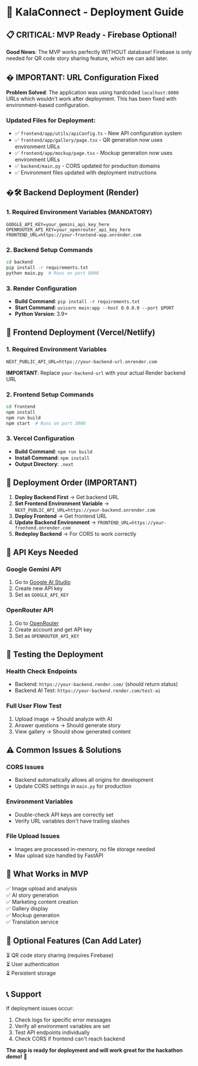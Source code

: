 # 🚀 KalaConnect - Deployment Guide

## 📋 CRITICAL: MVP Ready - Firebase Optional!

**Good News**: The MVP works perfectly WITHOUT database! Firebase is only needed for QR code story sharing feature, which we can add later.

## � IMPORTANT: URL Configuration Fixed

**Problem Solved**: The application was using hardcoded `localhost:8000` URLs which wouldn't work after deployment. This has been fixed with environment-based configuration.

### Updated Files for Deployment:
- ✅ `frontend/app/utils/apiConfig.ts` - New API configuration system
- ✅ `frontend/app/gallery/page.tsx` - QR generation now uses environment URLs
- ✅ `frontend/app/mockup/page.tsx` - Mockup generation now uses environment URLs  
- ✅ `backend/main.py` - CORS updated for production domains
- ✅ Environment files updated with deployment instructions

## �🛠 Backend Deployment (Render)

### 1. Required Environment Variables (MANDATORY)
```
GOOGLE_API_KEY=your_gemini_api_key_here
OPENROUTER_API_KEY=your_openrouter_api_key_here
FRONTEND_URL=https://your-frontend-app.onrender.com
```

### 2. Backend Setup Commands
```bash
cd backend
pip install -r requirements.txt
python main.py  # Runs on port 8000
```

### 3. Render Configuration
- **Build Command**: `pip install -r requirements.txt`
- **Start Command**: `uvicorn main:app --host 0.0.0.0 --port $PORT`
- **Python Version**: 3.9+

## 🎨 Frontend Deployment (Vercel/Netlify)

### 1. Required Environment Variables
```
NEXT_PUBLIC_API_URL=https://your-backend-url.onrender.com
```

**IMPORTANT**: Replace `your-backend-url` with your actual Render backend URL

### 2. Frontend Setup Commands
```bash
cd frontend
npm install
npm run build
npm start  # Runs on port 3000
```

### 3. Vercel Configuration
- **Build Command**: `npm run build`
- **Install Command**: `npm install`
- **Output Directory**: `.next`

## 🔄 Deployment Order (IMPORTANT)

1. **Deploy Backend First** → Get backend URL
2. **Set Frontend Environment Variable** → `NEXT_PUBLIC_API_URL=https://your-backend.onrender.com`
3. **Deploy Frontend** → Get frontend URL  
4. **Update Backend Environment** → `FRONTEND_URL=https://your-frontend.onrender.com`
5. **Redeploy Backend** → For CORS to work correctly

## 🔧 API Keys Needed

### Google Gemini API
1. Go to [Google AI Studio](https://aistudio.google.com/)
2. Create new API key
3. Set as `GOOGLE_API_KEY`

### OpenRouter API
1. Go to [OpenRouter](https://openrouter.ai/)
2. Create account and get API key
3. Set as `OPENROUTER_API_KEY`

## 🚦 Testing the Deployment

### Health Check Endpoints
- Backend: `https://your-backend.render.com/` (should return status)
- Backend AI Test: `https://your-backend.render.com/test-ai`

### Full User Flow Test
1. Upload image → Should analyze with AI
2. Answer questions → Should generate story
3. View gallery → Should show generated content

## ⚠️ Common Issues & Solutions

### CORS Issues
- Backend automatically allows all origins for development
- Update CORS settings in `main.py` for production

### Environment Variables
- Double-check API keys are correctly set
- Verify URL variables don't have trailing slashes

### File Upload Issues
- Images are processed in-memory, no file storage needed
- Max upload size handled by FastAPI

## 🎯 What Works in MVP
✅ Image upload and analysis  
✅ AI story generation  
✅ Marketing content creation  
✅ Gallery display  
✅ Mockup generation  
✅ Translation service  

## 🔮 Optional Features (Can Add Later)
⏳ QR code story sharing (requires Firebase)  
⏳ User authentication  
⏳ Persistent storage  

## 📞 Support
If deployment issues occur:
1. Check logs for specific error messages
2. Verify all environment variables are set
3. Test API endpoints individually
4. Check CORS if frontend can't reach backend

**The app is ready for deployment and will work great for the hackathon demo!** 🚀